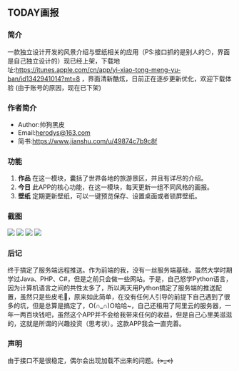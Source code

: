 ## TODAY画报
### 简介
一款独立设计开发的风景介绍与壁纸相关的应用（PS:接口抓的是别人的😶，界面是自己独立设计的）现已经上架，下载地址:https://itunes.apple.com/cn/app/yi-xiao-tong-meng-yu-ban/id1342941014?mt=8 ，界面清新酷炫，日前正在逐步更新优化，欢迎下载体验
(由于账号的原因，现在已下架)

### 作者简介
* Author:帅狗黑皮  
* Email:herodys@163.com
* 简书:https://www.jianshu.com/u/49874c7b9c8f

### 功能
1. **作品**
	在这一模块，囊括了世界各地的旅游景区，并且有详尽的介绍。
2. **今日**
	此APP的核心功能，在这一模块，每天更新一组不同风格的画报。
3. **壁纸**
   定期更新壁纸，可以一键预览保存、设置桌面或者锁屏壁纸。
   
### 截图
![](https://github.com/dyshero/TimeBook/blob/master/TimeBook/TimeBook/ScreenShot/1.png)
![](https://github.com/dyshero/TimeBook/blob/master/TimeBook/TimeBook/ScreenShot/2.png)
![](https://github.com/dyshero/TimeBook/blob/master/TimeBook/TimeBook/ScreenShot/3.png)
![](https://github.com/dyshero/TimeBook/blob/master/TimeBook/TimeBook/ScreenShot/4.png)

### 后记
终于搞定了服务端远程推送。作为前端的我，没有一丝服务端基础，虽然大学时期学过Java、PHP、C#，但是之前只会做一些网站。于是，自己怒学Python语言，因为计算机语言之间的共性太多了，所以两天用Python搞定了服务端的推送配置，虽然只是些皮毛🤣，原来如此简单，在没有任何人引导的前提下自己遇到了很多的坑，但是总算是搞定了，O(∩_∩)O哈哈~，自己还租用了阿里云的服务器，一年一两百块钱吧，虽然这个APP并不会给我带来任何的收益，但是自己心里美滋滋的，这就是所谓的兴趣投资（思考状）。这款APP我会一直完善。

### 声明
由于接口不是很稳定，偶尔会出现加载不出来的问题。~~~~(>_<)~~~~
